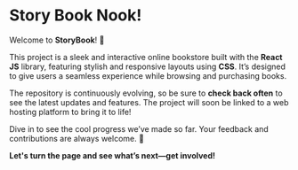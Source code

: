 # Story Book Nook!

Welcome to **StoryBook**! 🚀

This project is a sleek and interactive online bookstore built with the **React JS** library, featuring stylish and responsive layouts using **CSS**. It’s designed to give users a seamless experience while browsing and purchasing books.

The repository is continuously evolving, so be sure to **check back often** to see the latest updates and features. The project will soon be linked to a web hosting platform to bring it to life!

Dive in to see the cool progress we’ve made so far. Your feedback and contributions are always welcome. 🌟

**Let's turn the page and see what’s next—get involved!**
